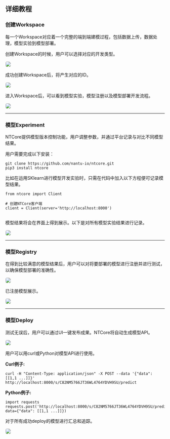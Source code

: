 ##  <b>详细教程</b> <!-- {docsify-ignore} -->

### 创建Workspace
每一个Workspace对应着一个完整的端到端建模过程，包括数据上传，数据处理，模型实验到模型部署。

创建Workspace的时候，用户可以选择对应的开发类型。

<img src="./media/workspace-create.png" style="border:1px solid #F7F7F7; border-radius:5px;" />

成功创建Workspace后，将产生对应的ID。

<img src="./media/workspace-id.png" style="border:1px solid #F7F7F7; border-radius:5px;" />

进入Workspace后，可以看到模型实验，模型注册以及模型部署开发流程。

<img src="./media/workspace-development.png" style="border:1px solid #F7F7F7; border-radius:5px;" />

---
### 模型Experiment
NTCore提供模型版本控制功能，用户调整参数，并通过平台记录与对比不同模型结果。

用户需要完成以下安装：

```
git clone https://github.com/nantu-io/ntcore.git
pip3 install ntcore
```

比如在运用SKlearn进行模型开发实验时，只需在代码中加入以下方程便可记录模型结果。

```
from ntcore import Client

# 创建NTCore客户端
client = Client(server='http://localhost:8000')


```

模型结果将会在界面上得到展示。以下是对所有模型实验结果进行记录。

<img src="./media/workspace-experiment.png" style="border:1px solid #F7F7F7; border-radius:5px;" />

---
### 模型Registry
在得到比较满意的模型结果后，用户可以对将要部署的模型进行注册并进行测试，以确保模型部署的准确性。

<img src="./media/workspace-reg.png" style="border:1px solid #F7F7F7; border-radius:5px;" />

已注册模型展示。

<img src="./media/workspace-reg-UI.png" style="border:1px solid #F7F7F7; border-radius:5px;" />

---
### 模型Deploy
测试无误后，用户可以通过UI一键发布成果。NTCore将自动生成模型API。

<img src="./media/workspace-deploy.png" style="border:1px solid #F7F7F7; border-radius:5px;" />

用户可以用curl或Python对模型API进行使用。

<b>Curl例子:</b>
```
curl -H "Content-Type: application/json" -X POST --data '{"data": [[1,1 ...]]}' http://localhost:8000/s/C82NM5766JT36WL4764YDVH9SU/predict
```

<b>Python例子:</b>
```
import requests
requests.post('http://localhost:8000/s/C82NM5766JT36WL4764YDVH9SU/predict', data={"data": [[1,1 ...]]})
```

对于所有成功deploy的模型进行汇总和追踪。

<img src="./media/workspace-model-track.png" style="border:1px solid #F7F7F7; border-radius:5px;" />

